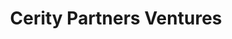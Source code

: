 ---
layout: firm_page
title: "Cerity Partners Ventures"
id: "touchdownvc.com"
permalink: "/ceritypartnersventurestouchdownvc.com/"
website: "https://www.touchdownvc.com"
offices: "Boston (United States), Chicago (United States), Los Angeles (United States), New York (United States), Philadelphia (United States), San Francisco (United States)"
investment_stages: "Seed, Series A, Series B"
portfolio_companies: ""
portfolio_link: "https://www.touchdownvc.com/corporations/corporate-venture-capital/portfolio/"
investment_markets: "Ag & Food, Built World, Healthcare, Industrial, IT & Media"
founded_year: ""
description: "Cerity Partners Ventures provides custom venture capital solutions for corporations, offering Venture Capital as a Service (VCaaS). They combine corporate and institutional venture capital expertise to create a unique offering, providing strategy insights to help corporations adapt to rapid change."
linkedin: "https://www.linkedin.com/company/cerity-partners/"
twitter: ""
instagram: ""
team_page: "https://www.touchdownvc.com/team/#practice-area=corporate-venture-capital"
investor_type: "Corporate Venture Capital"
crunchbase: ""
pitchbook: "https://pitchbook.com/profiles/investor/100191-07"

# SEO Optimization
meta_title: "Cerity Partners Ventures - VC Firm - projectstartups.com"
meta_description: "Cerity Partners Ventures, Cerity Partners Ventures provides custom venture capital solutions for corporations, offering Venture Capital as a Service (VCaaS). They combine corpo..."
meta_keywords: "Cerity Partners Ventures, Ag & Food, Built World, Healthcare, Industrial, IT & Media, VC firm, venture capital, startup investor, projectstartups.com"
canonical_url: "https://vc.projectstartups.com/ceritypartnersventurestouchdownvc.com/"
---